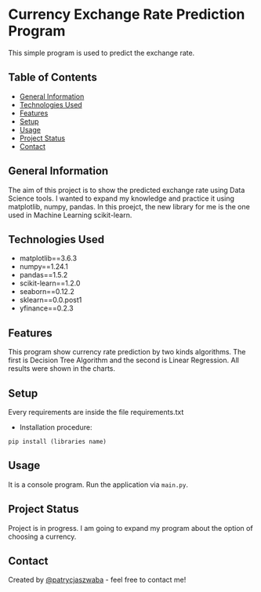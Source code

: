 # Currency Exchange Rate Prediction Program
This simple program is used to predict the exchange rate. 


## Table of Contents
* [General Information](#general-information)
* [Technologies Used](#technologies-used)
* [Features](#features)
* [Setup](#setup)
* [Usage](#usage)
* [Project Status](#project-status)
* [Contact](#contact)


## General Information
The aim of this project is to show the predicted exchange rate using Data Science tools. 
I wanted to expand my knowledge and practice it using matplotlib, numpy, pandas. 
In this proejct, the new library for me is the one used in Machine Learning scikit-learn. 


## Technologies Used
- matplotlib==3.6.3
- numpy==1.24.1
- pandas==1.5.2
- scikit-learn==1.2.0
- seaborn==0.12.2
- sklearn==0.0.post1
- yfinance==0.2.3


## Features
This program show currency rate prediction by two kinds algorithms. The first is Decision Tree Algorithm and the second is Linear Regression. All results were shown in the charts.


## Setup
Every requirements are inside the file requirements.txt
- Installation procedure:

`pip install (libraries name)`


## Usage
It is a console program. Run the application via `main.py`.


## Project Status
Project is in progress. I am going to expand my program about the option of choosing a currency.


## Contact
Created by [@patrycjaszwaba](https://www.linkedin.com/in/patrycja-szwaba/) - feel free to contact me!

